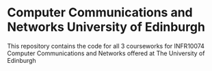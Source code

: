 # Computer Communications and Networks University of Edinburgh

This repository contains the code for all 3 courseworks for INFR10074 Computer Communications and Networks offered at The University of Edinburgh
